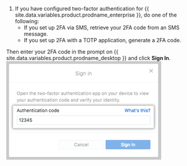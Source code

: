 1. If you have configured two-factor authentication for {{ site.data.variables.product.prodname_enterprise }}, do one of the following:
    - If you set up 2FA via SMS, retrieve your 2FA code from an SMS message.
    - If you set up 2FA with a TOTP application, generate a 2FA code.

  Then enter your 2FA code in the prompt on {{ site.data.variables.product.prodname_desktop }} and click **Sign In**.
    ![The 2FA Authentication code field](/assets/images/help/desktop/mac-2fa-code-prompt.png)

